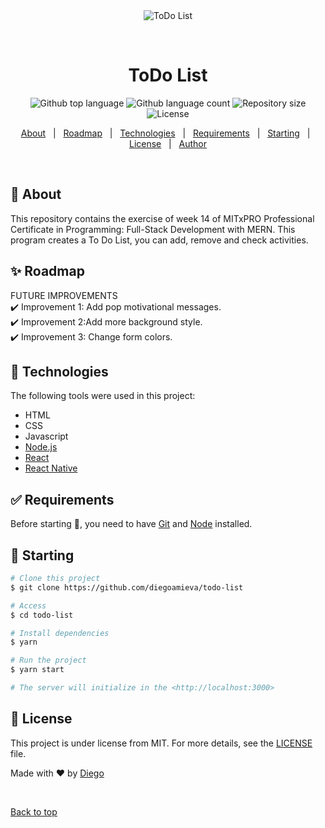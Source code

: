 <div align="center" id="top"> 
  <img src="./.github/app.gif" alt="ToDo List" />

  &#xa0;

  <!-- <a href="https://todolist.netlify.app">Demo</a> -->
</div>

<h1 align="center">ToDo List</h1>

<p align="center">
  <img alt="Github top language" src="https://img.shields.io/github/languages/top/diegoamieva/todo-list?color=56BEB8">

  <img alt="Github language count" src="https://img.shields.io/github/languages/count/diegoamieva/todo-list?color=56BEB8">

  <img alt="Repository size" src="https://img.shields.io/github/repo-size/diegoamieva/todo-list?color=56BEB8">

  <img alt="License" src="https://img.shields.io/github/license/diegoamieva/todo-list?color=56BEB8">

  <!-- <img alt="Github issues" src="https://img.shields.io/github/issues/diegoamieva/todo-list?color=56BEB8" /> -->

  <!-- <img alt="Github forks" src="https://img.shields.io/github/forks/diegoamieva/todo-list?color=56BEB8" /> -->

  <!-- <img alt="Github stars" src="https://img.shields.io/github/stars/diegoamieva/todo-list?color=56BEB8" /> -->
</p>

<!-- Status -->

<!-- <h4 align="center"> 
	🚧  ToDo List 🚀 Under construction...  🚧
</h4> 

<hr> -->

<p align="center">
  <a href="#dart-about">About</a> &#xa0; | &#xa0; 
  <a href="#sparkles-roadmap">Roadmap</a> &#xa0; | &#xa0;
  <a href="#rocket-technologies">Technologies</a> &#xa0; | &#xa0;
  <a href="#white_check_mark-requirements">Requirements</a> &#xa0; | &#xa0;
  <a href="#checkered_flag-starting">Starting</a> &#xa0; | &#xa0;
  <a href="#memo-license">License</a> &#xa0; | &#xa0;
  <a href="https://github.com/diegoamieva" target="_blank">Author</a>
</p>

<br>

## :dart: About ##

This repository contains the exercise of week 14 of MITxPRO Professional Certificate in Programming: Full-Stack Development with MERN. This program creates a To Do List, you can add, remove and check activities.

## :sparkles: Roadmap ##

FUTURE IMPROVEMENTS\
:heavy_check_mark: Improvement 1: Add pop motivational messages.\
:heavy_check_mark: Improvement 2:Add more background style.\
:heavy_check_mark: Improvement 3: Change form colors.

## :rocket: Technologies ##

The following tools were used in this project:

- HTML
- CSS
- Javascript
- [Node.js](https://nodejs.org/en/)
- [React](https://pt-br.reactjs.org/)
- [React Native](https://reactnative.dev/)


## :white_check_mark: Requirements ##

Before starting :checkered_flag:, you need to have [Git](https://git-scm.com) and [Node](https://nodejs.org/en/) installed.

## :checkered_flag: Starting ##

```bash
# Clone this project
$ git clone https://github.com/diegoamieva/todo-list

# Access
$ cd todo-list

# Install dependencies
$ yarn

# Run the project
$ yarn start

# The server will initialize in the <http://localhost:3000>
```

## :memo: License ##

This project is under license from MIT. For more details, see the [LICENSE](LICENSE.md) file.


Made with :heart: by <a href="https://github.com/diegoamieva" target="_blank">Diego</a>

&#xa0;

<a href="#top">Back to top</a>
